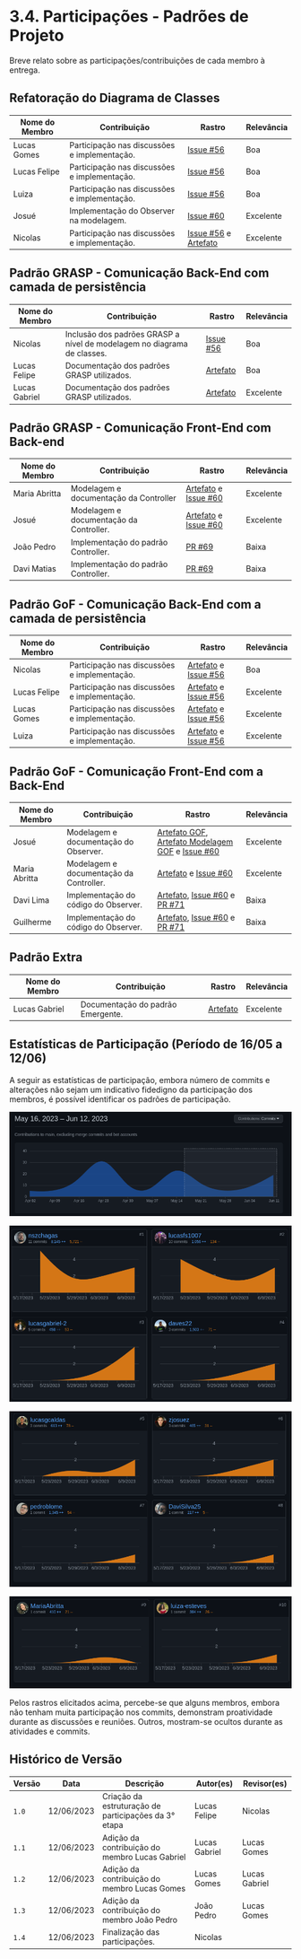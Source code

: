 # 3.4. Participações - Padrões de Projeto

Breve relato sobre as participações/contribuições de cada membro à entrega.

## Refatoração do Diagrama de Classes

| Nome do Membro | Contribuição                                 | Rastro                                                                                                                                        | Relevância |
|----------------|----------------------------------------------|-----------------------------------------------------------------------------------------------------------------------------------------------|-----------|
| Lucas Gomes    | Participação nas discussões e implementação. | [Issue #56](https://github.com/UnBArqDsw2023-1/2023.1_G5_ProjetoRiHappy/issues/56)                                                            | Boa       |
| Lucas Felipe   | Participação nas discussões e implementação. | [Issue #56](https://github.com/UnBArqDsw2023-1/2023.1_G5_ProjetoRiHappy/issues/56)                                                            | Boa       |
| Luiza          | Participação nas discussões e implementação. | [Issue #56](https://github.com/UnBArqDsw2023-1/2023.1_G5_ProjetoRiHappy/issues/56)                                                            | Boa       |  
| Josué          | Implementação do Observer na modelagem.      | [Issue #60](https://github.com/UnBArqDsw2023-1/2023.1_G5_ProjetoRiHappy/issues/60)                                                            | Excelente |  
| Nicolas        | Participação nas discussões e implementação. | [Issue #56](https://github.com/UnBArqDsw2023-1/2023.1_G5_ProjetoRiHappy/issues/56) e [Artefato](../2.modelagem/estatica/diagramadeclasses.md) | Excelente |  

## Padrão GRASP - Comunicação Back-End com camada de persistência

| Nome do Membro | Contribuição                                                            | Rastro                                                                             | Relevância |
|----------------|-------------------------------------------------------------------------|------------------------------------------------------------------------------------|-----------|
| Nicolas        | Inclusão dos padrões GRASP a nível de modelagem no diagrama de classes. | [Issue #56](https://github.com/UnBArqDsw2023-1/2023.1_G5_ProjetoRiHappy/issues/56) | Boa       |
| Lucas Felipe   | Documentação dos padrões GRASP utilizados.                              | [Artefato](./back/grasp.md)                                                        | Boa       |
| Lucas Gabriel  | Documentação dos padrões GRASP utilizados.                              | [Artefato](./back/grasp.md)                                                        | Excelente |

## Padrão GRASP - Comunicação Front-End com Back-end

| Nome do Membro | Contribuição                            | Rastro                                                                                                                     | Relevância |
|----------------|-----------------------------------------|----------------------------------------------------------------------------------------------------------------------------|-----------|
| Maria Abritta  | Modelagem e documentação da Controller  | [Artefato](./front-api/front-api2.md) e [Issue #60](https://github.com/UnBArqDsw2023-1/2023.1_G5_ProjetoRiHappy/issues/60) | Excelente
| Josué          | Modelagem e documentação da Controller. | [Artefato](./front-api/front-api2.md) e [Issue #60](https://github.com/UnBArqDsw2023-1/2023.1_G5_ProjetoRiHappy/issues/60) | Excelente
| João Pedro     | Implementação do padrão Controller.     | [PR #69](https://github.com/UnBArqDsw2023-1/2023.1_G5_ProjetoRiHappy/pull/69)                                              | Baixa     |
| Davi Matias    | Implementação do padrão Controller.     | [PR #69](https://github.com/UnBArqDsw2023-1/2023.1_G5_ProjetoRiHappy/pull/69)                                              | Baixa     |

## Padrão GoF - Comunicação Back-End com a camada de persistência

| Nome do Membro | Contribuição                                 | Rastro                                                                                                         | Relevância |
|----------------|----------------------------------------------|----------------------------------------------------------------------------------------------------------------|-----------|
| Nicolas        | Participação nas discussões e implementação. | [Artefato](./back/gof.md) e [Issue #56](https://github.com/UnBArqDsw2023-1/2023.1_G5_ProjetoRiHappy/issues/56) | Boa       |
| Lucas Felipe   | Participação nas discussões e implementação. | [Artefato](./back/gof.md) e [Issue #56](https://github.com/UnBArqDsw2023-1/2023.1_G5_ProjetoRiHappy/issues/56) | Excelente |
| Lucas Gomes    | Participação nas discussões e implementação. | [Artefato](./back/gof.md) e [Issue #56](https://github.com/UnBArqDsw2023-1/2023.1_G5_ProjetoRiHappy/issues/56) | Excelente |
| Luiza          | Participação nas discussões e implementação. | [Artefato](./back/gof.md) e [Issue #56](https://github.com/UnBArqDsw2023-1/2023.1_G5_ProjetoRiHappy/issues/56) | Excelente |

## Padrão GoF - Comunicação Front-End com a Back-End

| Nome do Membro | Contribuição                            | Rastro                                                                                                                                                                                                        | Relevância |
|----------------|-----------------------------------------|---------------------------------------------------------------------------------------------------------------------------------------------------------------------------------------------------------------|-----------|
| Josué          | Modelagem e documentação do Observer.   | [Artefato GOF](./front-api/diagrama-front.md), [Artefato Modelagem GOF](./front-api/front-api.md) e [Issue #60](https://github.com/UnBArqDsw2023-1/2023.1_G5_ProjetoRiHappy/issues/60)                        | Excelente |
| Maria Abritta  | Modelagem e documentação da Controller. | [Artefato](./front-api/front-api2.md) e [Issue #60](https://github.com/UnBArqDsw2023-1/2023.1_G5_ProjetoRiHappy/issues/60)                                                                                    | Excelente |
| Davi Lima      | Implementação do código do Observer.    | [Artefato](./front-api/diagrama-front.md), [Issue #60](https://github.com/UnBArqDsw2023-1/2023.1_G5_ProjetoRiHappy/issues/60) e [PR #71](https://github.com/UnBArqDsw2023-1/2023.1_G5_ProjetoRiHappy/pull/71) | Baixa     |
| Guilherme      | Implementação do código do Observer.    | [Artefato](./front-api/diagrama-front.md), [Issue #60](https://github.com/UnBArqDsw2023-1/2023.1_G5_ProjetoRiHappy/issues/60) e [PR #71](https://github.com/UnBArqDsw2023-1/2023.1_G5_ProjetoRiHappy/pull/71) | Baixa     |

## Padrão Extra

| Nome do Membro | Contribuição                      | Rastro                               | Relevância |
|----------------|-----------------------------------|--------------------------------------|-----------|
| Lucas Gabriel  | Documentação do padrão Emergente. | [Artefato](./extras/padroesextra.md) | Excelente |

## Estatísticas de Participação (Período de 16/05 a 12/06)

A seguir as estatísticas de participação, embora número de commits e alterações não sejam um indicativo fidedigno da participação dos membros, é possível identificar os padrões de participação.
<center>

![](./assets/participacoespadroes/5054.png)

![](./assets/participacoespadroes/5046.png)

![](./assets/participacoespadroes/5104.png)

![](./assets/participacoespadroes/5114.png)
</center>

Pelos rastros elicitados acima, percebe-se que alguns membros, embora não tenham muita participação nos commits, demonstram proatividade durante as discussões e reuniões. Outros, mostram-se ocultos durante as atividades e commits.

## Histórico de Versão

| Versão | Data       | Descrição                                            | Autor(es)     | Revisor(es)   |
|--------|------------|------------------------------------------------------|---------------|---------------|
| `1.0`  | 12/06/2023 | Criação da estruturação de participações da 3° etapa | Lucas Felipe  | Nicolas       |
| `1.1`  | 12/06/2023 | Adição da contribuição do membro Lucas Gabriel       | Lucas Gabriel | Lucas Gomes   |
| `1.2`  | 12/06/2023 | Adição da contribuição do membro Lucas Gomes         | Lucas Gomes   | Lucas Gabriel |
| `1.3`  | 12/06/2023 | Adição da contribuição do membro João Pedro          | João Pedro    | Lucas Gomes   |
| `1.4`  | 12/06/2023 | Finalização das participações.                       | Nicolas       | |
